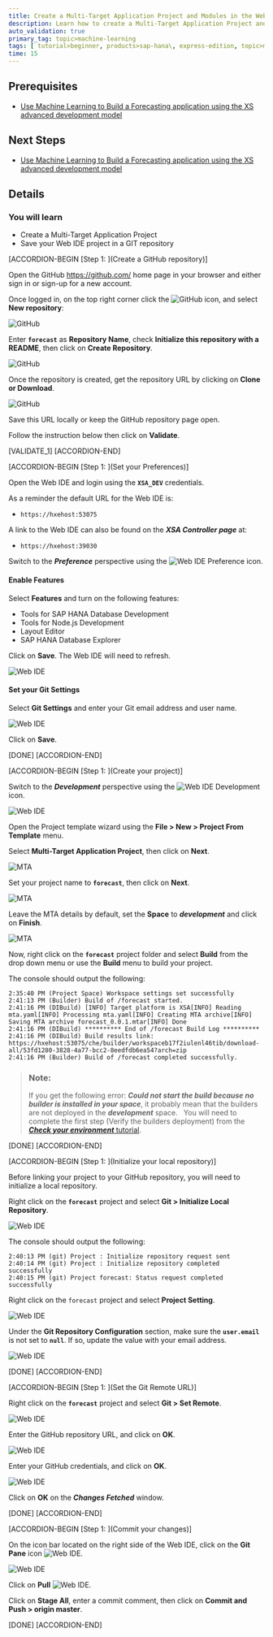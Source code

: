 ```yaml
---
title: Create a Multi-Target Application Project and Modules in the Web IDE
description: Learn how to create a Multi-Target Application Project and link it to your GitHub repository
auto_validation: true
primary_tag: topic>machine-learning
tags: [ tutorial>beginner, products>sap-hana\, express-edition, topic>machine-learning ]
time: 15
---
```


## Prerequisites
 - [Use Machine Learning to Build a Forecasting application using the XS advanced development model](https://www.sap.com/developer/tutorials.html?/groups/hxe-aa-forecast.html)

## Next Steps
 - [Use Machine Learning to Build a Forecasting application using the XS advanced development model](https://www.sap.com/developer/tutorials.html?/groups/hxe-aa-forecast.html)

## Details
### You will learn

- Create a Multi-Target Application Project
- Save your Web IDE project in a GIT repository

[ACCORDION-BEGIN [Step 1: ](Create a GitHub repository)]

Open the GitHub <https://github.com/> home page in your browser and either sign in or sign-up for a new account.

Once logged in, on the top right corner click the ![GitHub](00-github-plus.png) icon, and select **New repository**:

![GitHub](01-01.png)

Enter **`forecast`** as **Repository Name**, check **Initialize this repository with a README**, then click on **Create Repository**.

![GitHub](01-02.png)

Once the repository is created, get the repository URL by clicking on **Clone or Download**.

![GitHub](01-03.png)

Save this URL locally or keep the GitHub repository page open.

Follow the instruction below then click on **Validate**.

[VALIDATE_1]
[ACCORDION-END]

[ACCORDION-BEGIN [Step 1: ](Set your Preferences)]

Open the Web IDE and login using the **`XSA_DEV`** credentials.

As a reminder the default URL for the Web IDE is:

 - `https://hxehost:53075`

A link to the Web IDE can also be found on the ***XSA Controller page*** at:

 - `https://hxehost:39030`

Switch to the ***Preference*** perspective using the ![Web IDE Preference](00-preference.png) icon.

#### Enable Features

Select **Features** and turn on the following features:

 - Tools for SAP HANA Database Development
 - Tools for Node.js Development
 - Layout Editor
 - SAP HANA Database Explorer

Click on **Save**. The Web IDE will need to refresh.

![Web IDE](02-01.png)

#### Set your Git Settings

Select **Git Settings** and enter your Git email address and user name.

![Web IDE](02-02.png)

Click on **Save**.

[DONE]
[ACCORDION-END]

[ACCORDION-BEGIN [Step 1: ](Create your project)]

Switch to the ***Development*** perspective using the ![Web IDE Development](00-development.png) icon.

![Web IDE](03-01.png)

Open the Project template wizard using the **File > New > Project From Template** menu.

Select **Multi-Target Application Project**, then click on **Next**.

![MTA](03-02.png)

Set your project name to **`forecast`**, then click on **Next**.

![MTA](03-03.png)

Leave the MTA details by default, set the **Space** to ***development*** and click on **Finish**.

![MTA](03-04.png)

Now, right click on the **`forecast`** project folder and select **Build** from the drop down menu or use the **Build** menu to build your project.

The console should output the following:

```
2:35:40 PM (Project Space) Workspace settings set successfully
2:41:13 PM (Builder) Build of /forecast started.
2:41:16 PM (DIBuild) [INFO] Target platform is XSA[INFO] Reading mta.yaml[INFO] Processing mta.yaml[INFO] Creating MTA archive[INFO] Saving MTA archive forecast_0.0.1.mtar[INFO] Done
2:41:16 PM (DIBuild) ********** End of /forecast Build Log **********
2:41:16 PM (DIBuild) Build results link: https://hxehost:53075/che/builder/workspaceb17f2iulenl46tib/download-all/53fd1280-3828-4a77-bcc2-8eedfdb6ea54?arch=zip
2:41:16 PM (Builder) Build of /forecast completed successfully.
```

> ### **Note:**
>If you get the following error: ***Could not start the build because no builder is installed in your space***, it probably mean that the builders are not deployed in the ***development*** space.
>&nbsp;
>You will need to complete the first step (Verify the builders deployment) from the [***Check your environment*** tutorial](https://www.sap.com/developer/tutorials.html?/hxe-aa-forecast-01.html).

[DONE]
[ACCORDION-END]

[ACCORDION-BEGIN [Step 1: ](Initialize your local repository)]

Before linking your project to your GitHub repository, you will need to initialize a local repository.

Right click on the **`forecast`** project and select **Git > Initialize Local Repository**.

![Web IDE](04-01.png)

The console should output the following:

```
2:40:13 PM (git) Project : Initialize repository request sent
2:40:14 PM (git) Project : Initialize repository completed successfully
2:40:15 PM (git) Project forecast: Status request completed successfully
```

Right click on the `forecast` project and select **Project Setting**.

![Web IDE](04-02.png)

Under the **Git Repository Configuration** section, make sure the **`user.email`** is not set to **`null`**. If so, update the value with your email address.

![Web IDE](04-03.png)

[DONE]
[ACCORDION-END]

[ACCORDION-BEGIN [Step 1: ](Set the Git Remote URL)]

Right click on the **`forecast`** project and select **Git > Set Remote**.

![Web IDE](05-01.png)

Enter the GitHub repository URL, and click on **OK**.

![Web IDE](05-02.png)

Enter your GitHub credentials, and click on **OK**.

![Web IDE](05-03.png)

Click on **OK** on the ***Changes Fetched*** window.

[DONE]
[ACCORDION-END]

[ACCORDION-BEGIN [Step 1: ](Commit your changes)]

On the icon bar located on the right side of the Web IDE, click on the **Git Pane** icon ![Web IDE](00-webide-git.png).

![Web IDE](06-01.png)

Click on **Pull** ![Web IDE](00-webide-git-pull.png).

Click on **Stage All**, enter a commit comment, then click on **Commit and Push > origin master**.

[DONE]
[ACCORDION-END]
